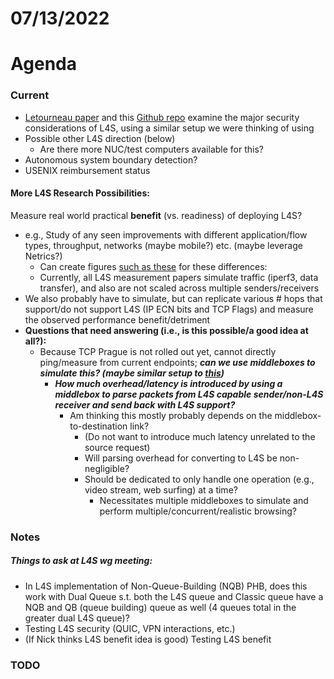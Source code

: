 # 07/13/2022

# Agenda

### Current

* [Letourneau paper](https://ieeexplore.ieee.org/document/9615534) and this [Github repo](https://github.com/heistp/sce-l4s-bakeoff) examine the major security considerations of L4S, using a similar setup we were thinking of using
* Possible other L4S direction (below)
  * Are there more NUC/test computers available for this?
* Autonomous system boundary detection?
* USENIX reimbursement status

#### More L4S Research Possibilities:

Measure real world practical **benefit** (vs. readiness) of deploying L4S?

- e.g., Study of any seen improvements with different application/flow types, throughput, networks (maybe mobile?) etc. (maybe leverage Netrics?)
  - Can create figures [such as these](https://huitema.wordpress.com/2022/07/05/a-low-latency-internet-with-l4s/) for these differences:
  - Currently, all L4S measurement papers simulate traffic (iperf3, data transfer), and also are not scaled across multiple senders/receivers
- We also probably have to simulate, but can replicate various # hops that support/do not support L4S (IP ECN bits and TCP Flags) and measure the observed performance benefit/detriment
- **Questions that need answering (i.e., is this possible/a good idea at all?):**
  - Because TCP Prague is not rolled out yet, cannot directly ping/measure from current endpoints; ***can we use middleboxes to simulate this? (maybe similar setup to [this](https://www.ietf.org/proceedings/96/slides/slides-96-l4s-4.pdf))*** 
    - ***How much overhead/latency is introduced by using a middlebox to parse packets from L4S capable sender/non-L4S receiver and send back with L4S support?***
      - Am thinking this mostly probably depends on the middlebox-to-destination link?
        - (Do not want to introduce much latency unrelated to the source request)
        - Will parsing overhead for converting to L4S be non-negligible? 
        - Should be dedicated to only handle one operation (e.g., video stream, web surfing) at a time?
          - Necessitates multiple middleboxes to simulate and perform multiple/concurrent/realistic browsing?

### Notes

##### Things to ask at L4S wg meeting:

* In L4S implementation of Non-Queue-Building (NQB) PHB, does this work with Dual Queue s.t. both the L4S queue and Classic queue have a NQB and QB (queue building) queue as well (4 queues total in the greater dual L4S queue)?
* Testing L4S security (QUIC, VPN interactions, etc.)
* (If Nick thinks L4S benefit idea is good) Testing L4S benefit

### TODO
